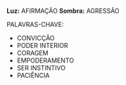 **Luz:** AFIRMAÇÃO
**Sombra:** AGRESSÃO

PALAVRAS-CHAVE:
- CONVICÇÃO
- PODER INTERIOR
- CORAGEM
- EMPODERAMENTO
- SER INSTINTIVO
- PACIÊNCIA